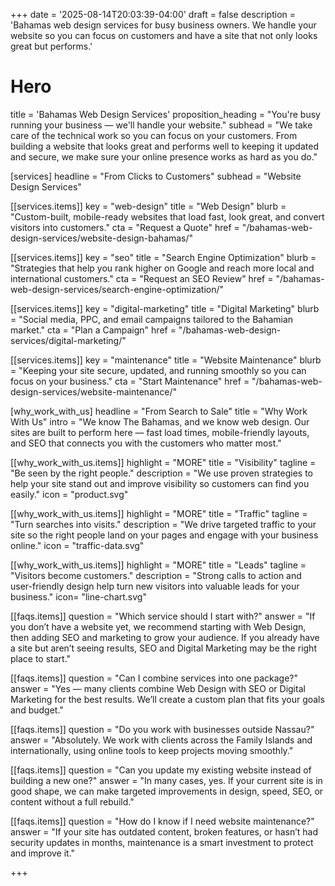 +++
date = '2025-08-14T20:03:39-04:00'
draft = false
description = 'Bahamas web design services for busy business owners. We handle your website so you can focus on customers and have a site that not only looks great but performs.'

# Hero
title = 'Bahamas Web Design Services'
proposition_heading = "You're busy running your business — we'll handle your website."
subhead = "We take care of the technical work so you can focus on your customers. From building a website that looks great and performs well to keeping it updated and secure, we make sure your online presence works as hard as you do."


[services]
headline = "From Clicks to Customers"
subhead  = "Website Design Services"

[[services.items]]
key   = "web-design"
title = "Web Design"
blurb = "Custom-built, mobile-ready websites that load fast, look great, and convert visitors into customers."
cta   = "Request a Quote"
href  = "/bahamas-web-design-services/website-design-bahamas/"

[[services.items]]
key   = "seo"
title = "Search Engine Optimization"
blurb = "Strategies that help you rank higher on Google and reach more local and international customers."
cta   = "Request an SEO Review"
href  = "/bahamas-web-design-services/search-engine-optimization/"

[[services.items]]
key   = "digital-marketing"
title = "Digital Marketing"
blurb = "Social media, PPC, and email campaigns tailored to the Bahamian market."
cta   = "Plan a Campaign"
href  = "/bahamas-web-design-services/digital-marketing/"

[[services.items]]
key   = "maintenance"
title = "Website Maintenance"
blurb = "Keeping your site secure, updated, and running smoothly so you can focus on your business."
cta   = "Start Maintenance"
href  = "/bahamas-web-design-services/website-maintenance/"

[why_work_with_us]
headline = "From Search to Sale"
title = "Why Work With Us"
intro = "We know The Bahamas, and we know web design. Our sites are built to perform here — fast load times, mobile-friendly layouts, and SEO that connects you with the customers who matter most."

[[why_work_with_us.items]]
highlight = "MORE"
title = "Visibility"
tagline = "Be seen by the right people."
description = "We use proven strategies to help your site stand out and improve visibility so customers can find you easily."
icon = "product.svg"

[[why_work_with_us.items]]
highlight = "MORE"
title = "Traffic"
tagline = "Turn searches into visits."
description = "We drive targeted traffic to your site so the right people land on your pages and engage with your business online."
icon = "traffic-data.svg"

[[why_work_with_us.items]]
highlight = "MORE"
title = "Leads"
tagline = "Visitors become customers."
description = "Strong calls to action and user-friendly design help turn new visitors into valuable leads for your business."
icon= "line-chart.svg"

[[faqs.items]]
question = "Which service should I start with?"
answer = "If you don’t have a website yet, we recommend starting with Web Design, then adding SEO and marketing to grow your audience. If you already have a site but aren’t seeing results, SEO and Digital Marketing may be the right place to start."

[[faqs.items]]
question = "Can I combine services into one package?"
answer = "Yes — many clients combine Web Design with SEO or Digital Marketing for the best results. We’ll create a custom plan that fits your goals and budget."

[[faqs.items]]
question = "Do you work with businesses outside Nassau?"
answer = "Absolutely. We work with clients across the Family Islands and internationally, using online tools to keep projects moving smoothly."

[[faqs.items]]
question = "Can you update my existing website instead of building a new one?"
answer = "In many cases, yes. If your current site is in good shape, we can make targeted improvements in design, speed, SEO, or content without a full rebuild."

[[faqs.items]]
question = "How do I know if I need website maintenance?"
answer = "If your site has outdated content, broken features, or hasn’t had security updates in months, maintenance is a smart investment to protect and improve it."


+++
